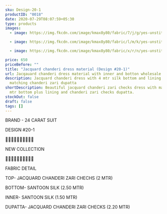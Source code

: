```yaml
---
sku: Design-20-1
productID: "0018"
date: 2020-07-29T08:07:59+05:30
type: products
images:
  - image: https://img.fkcdn.com/image/kmax8y80/fabric/7/j/g/yes-unstitched-desing-20-1-sun-fashion-and-lifestyle-original-imagf8jhbtrynvgr.jpeg

  - image: https://img.fkcdn.com/image/kmax8y80/fabric/l/m/k/yes-unstitched-desing-20-1-sun-fashion-and-lifestyle-original-imagf8jhzyzvy2hg.jpeg

  - image: https://img.fkcdn.com/image/kmax8y80/fabric/x/r/n/yes-unstitched-desing-20-1-sun-fashion-and-lifestyle-original-imagf8jhqvfusbjh.jpeg

price: 650
priceBefore: ""
title: "Jacquard chanderi dress material (Design #20-1)"
url: Jacqauard chanderi dress material with inner and botton wholesale design20-1
description: Jacquard chanderi dress with 4 mtr silk bottom and lining with
  matching chanderi zari dupatta
shortDescription: Beautiful jacquard chanderi zari checks dress with matching 4
  mtr bottom plus lining and chanderi zari checks dupatta.
stockOut: false
draft: false
tags: []
---
```

BRAND - 24 CARAT SUIT

DESIGN #20-1

💐💐💐💐💐💐💐💐💐💐

NEW COLLECTION

🌷🌷🌷🌷🌷🌷🌷🌷🌷🌷

FABRIC DETAIL

TOP- JACQUARD CHANDERI ZARI CHECHS (2 MTR)

BOTTOM- SANTOON SILK (2.50 MTR)

INNER- SANTOON SILK (1.50 MTR)

DUPATTA- JACQUARD CHANDERI ZARI CHECKS (2.20 MTR)